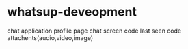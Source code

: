 # whatsup-deveopment
chat application
profile page
chat screen code
last seen code
attachents(audio,video,image)
